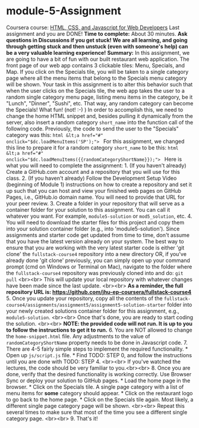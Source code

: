# module-5-Assignment
Coursera course: [HTML, CSS, and Javascript for Web Developers](https://www.coursera.org/learn/html-css-javascript-for-web-developers)  Last assignment and you are DONE!  **Time to complete:** About 30 minutes.  **Ask questions in Discussions if you get stuck! We are all learning, and going through getting stuck and then unstuck (even with someone's help) can be a very valuable learning experience!**  **Summary:** In this assignment, we are going to have a bit of fun with our built restaurant web application. The front page of our web app contains 3 clickable tiles: Menu, Specials, and Map. If you click on the Specials tile, you will be taken to a single category page where all the menu items that belong to the Specials menu category will be shown. Your task in this assignment is to alter this behavior such that when the user clicks on the Specials tile, the web app takes the user to a random single category menu page, listing menu items in the category, be it "Lunch", "Dinner", "Sushi", etc. That way, any random category can become the Specials! What fun! (not! :-) )  In order to accomplish this, we need to change the home HTML snippet and, besides pulling it dynamically from the server, also insert a random category `short_name` into the function call of the following code. Previously, the code to send the user to the "Specials" category was this:  ```html &lt;a href="#" onclick="$dc.loadMenuItems('SP');"> ```  For this assignment, we changed this line to prepare it for a random category `short_name` to be this:  ```html &lt;a href="#" onclick="$dc.loadMenuItems({{randomCategoryShortName}});"> ```  Here is what you will need to complete the assignment:  1. (If you haven't already) Create a GitHub.com account and a repository that you will use for this class.  2. (If you haven't already) Follow the Development Setup Video (beginning of Module 1) instructions on how to create a repository and set it up such that you can host and view your finished web pages on GitHub Pages, i.e., GitHub.io domain name. You will need to provide that URL for your peer review.  3. Create a folder in your repository that will serve as a container folder for your solution to this assignment. You can call it whatever you want. For example, `module5-solution` or `mod5_solution`, etc.  4. You will need to download the starter files for this project and copy them into your solution container folder (e.g., into 'module5-solution'). Since assignments and starter code get updated from time to time, don't assume that you have the latest version already on your system. The best way to ensure that you are working with the very latest starter code is either 'git clone' the `fullstack-course4` repository into a new directory OR, if you've already done 'git clone' previously, you can simply open up your command prompt (cmd on Windows or Terminal on Mac), navigate to the folder where the `fullstack-course4` repository was previously cloned into and do: `git pull` &lt;br>&lt;br> This will update your local repository with whatever changes have been made since the last update. &lt;br>&lt;br> **As a reminder, the full repository URL is: https://github.com/jhu-ep-coursera/fullstack-course4**  5. Once you update your repository, copy all the contents of the `fullstack-course4/assignments/assignment5/assignment5-solution-starter` folder into your newly created solutions container folder for this assignment, e.g., `module5-solution`. &lt;br>&lt;br> Once that's done, you are ready to start coding the solution. &lt;br>&lt;br> **NOTE: the provided code will not run. It is up to you to follow the instructions to get it to run.**  6. You are NOT allowed to change the `home-snippet.html` file. Any adjustments to the value of `randomCategoryShortName` property needs to be done in Javascript code.  7. There are 4-5 fairly simple steps to implement the required functionality.   * Open up `js/script.js` file.   * Find TODO: STEP 0, and follow the instructions until you are done with TODO: STEP 4. &lt;br>&lt;br> If you've watched the lectures, the code should be very familiar to you.&lt;br>&lt;br>  8. Once you are done, verify that the desired functionality is working correctly. Use Browser Sync or deploy your solution to GitHub pages.   * Load the home page in the browser.   * Click on the Specials tile. A single page category with a list of menu items for **some** category should appear.   * Click on the restaurant logo to go back to the home page.   * Click on the Specials tile again. Most likely, a different single page category page will be shown. &lt;br>&lt;br> Repeat this several times to make sure that most of the time you see a different single category page. &lt;br>&lt;br>  9. That's it!
